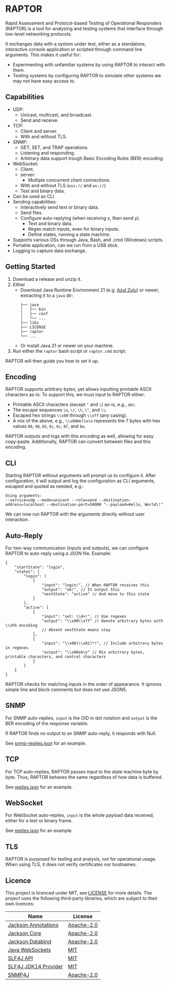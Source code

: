 # RAPTOR
Rapid Assessment and Protocol-based Testing of Operational Responders (RAPTOR) is a tool for analysing and testing systems that interface through low-level networking protocols.

It exchanges data with a system under test, either as a standalone, interactive console application or scripted through command line arguments. This makes it useful for:

- Experimenting with unfamiliar systems by using RAPTOR to interact with them.
- Testing systems by configuring RAPTOR to simulate other systems we may not have easy access to.

## Capabilities
- UDP:
  - Unicast, multicast, and broadcast.
  - Send and receive.
- TCP:
  - Client and server.
  - With and without TLS.
- SNMP:
  - GET, SET, and TRAP operations.
  - Listening and responding.
  - Arbitrary data support trough Basic Encoding Rules (BER) encoding.
- WebSocket:
  - Client.
  - server:
    - Multiple concurrent client connections.
  - With and without TLS (`wss://` and `ws://`)
  - Text and binary data.
- Can be used as CLI.
- Sending capabilities:
  - Interactively send text or binary data.
  - Send files.
  - Configure auto-replying (when receiving x, then send y).
    - Text and binary data.
    - Regex match inputs, even for binary inputs.
    - Define states, running a state machine.
- Supports various OSs through Java, Bash, and .cmd (Windows) scripts.
- Portable application, can we run from a USB stick.
- Logging to capture data exchange.

## Getting Started
1. Download a release and unzip it.
2. Either
   - Download Java Runtime Environment 21 (e.g. [Azul Zulu](https://www.azul.com/downloads/?version=java-21-lts&package=jre#zulu)) or newer, extracting it to a `java` dir:
     ```
     ├── java
     │   ├── bin
     │   ├── conf
     │   └── ...
     ├── libs
     ├── LICENSE
     ├── raptor
     └── ...
     ```
   - Or install Java 21 or newer on your machine.
3. Run either the `raptor` bash script or `raptor.cmd` script.

RAPTOR will then guide you how to set it up.

## Encoding
RAPTOR supports arbitrary bytes, yet allows inputting printable ASCII characters as-is. To support this, we must input to RAPTOR either:
- Printable ASCII characters (except `"` and `\`) as-is, e.g., `abc`.
- The escape sequences `\n`, `\r`, `\t`, `\"`, and `\\`. 
- Escaped hex strings `\\x00` through `\\xff` (any casing).
- A mix of the above, e.g., `\\x00Hello\n` represents the 7 bytes with hex values `00`, `48`, `65`, `6c`, `6c`, `6f`, and `0a`.

RAPTOR outputs and logs with this encoding as well, allowing for easy copy-paste. Additionally, RAPTOR can convert between files and this encoding.

## CLI

Starting RAPTOR without arguments will prompt us to configure it. After configuration, it will output and log the configuration as CLI arguments, escaped and quoted as needed, e.g.:
```
Using arguments:
--service=udp --mode=unicast --role=send --destination-address=localhost --destination-port=50000 "--payload=Hello, World\!"
```

We can now run RAPTOR with the arguments directly without user interaction.

## Auto-Reply

For two-way communication (inputs and outputs), we can configure RAPTOR to auto-reply using a JSON file. Example:
```json5
{
    "startState": "login",
    "states": {
        "login": [
            {
                "input": "login!", // When RAPTOR receives this
                "output": "ok!", // It output this
                "nextState": "active" // And move to this state
            }
        ],
        "active": [
            {
                "input": "set: \\d+!", // Use regexes
                "output": "\\x00\\xff" // Denote arbitrary bytes with \\xhh encoding
                // Absent nextState means stay
            },
            {
                "input": "\\x00(\\x01)*!", // Include arbitrary bytes in regexes
                "output": "\\x00ok\n" // Mix arbitrary bytes, printable characters, and control characters
            }
        ]
    }
}
```
RAPTOR checks for matching inputs in the order of appearance. It ignores simple line and block comments but does not use JSON5.

## SNMP
For SNMP auto-replies, `input` is the OID in dot notation and `output` is the BER encoding of the response variable.

If RAPTOR finds no output to an SNMP auto-reply, it responds with Null.

See [snmp-replies.json](src/main/distributions/snmp-replies.json) for an example.

## TCP
For TCP auto-replies, RAPTOR passes input to the state machine byte by byte. Thus, RAPTOR behaves the same regardless of how data is buffered.

See [replies.json](src/main/distributions/replies.json) for an example.

## WebSocket
For WebSocket auto-replies, `input` is the whole payload data received, either for a text or binary frame.

See [replies.json](src/main/distributions/replies.json) for an example.

## TLS
RAPTOR is purposed for testing and analysis, not for operational usage. When using TLS, it does not verify certificates nor hostnames.

## Licence

This project is licenced under MIT, see [LICENSE](LICENSE) for more details. The project uses the following third-party libraries, which are subject to their own licences:

| Name                                                                    | License                                                  |
|-------------------------------------------------------------------------|----------------------------------------------------------|
| [Jackson Annotations](https://github.com/FasterXML/jackson-annotations) | [Apache-2.0](https://opensource.org/licenses/Apache-2.0) |
| [Jackson Core](https://github.com/FasterXML/jackson-core)               | [Apache-2.0](https://opensource.org/licenses/Apache-2.0) |
| [Jackson Databind](https://github.com/FasterXML/jackson-databind)       | [Apache-2.0](https://opensource.org/licenses/Apache-2.0) |
| [Java WebSockets](https://github.com/TooTallNate/Java-WebSocket)        | [MIT](https://opensource.org/license/mit)                |
| [SLF4J API](https://www.slf4j.org)                                      | [MIT](https://opensource.org/license/mit)                |
| [SLF4J JDK14 Provider](https://www.slf4j.org)                           | [MIT](https://opensource.org/license/mit)                |
| [SNMP4J](https://www.snmp4j.org)                                        | [Apache-2.0](https://opensource.org/licenses/Apache-2.0) |
